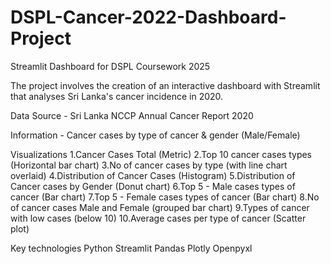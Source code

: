 # DSPL-Cancer-2022-Dashboard-Project
Streamlit Dashboard for DSPL Coursework 2025

The project involves the creation of an interactive dashboard with Streamlit that analyses Sri Lanka's cancer incidence in 2020. 

Data
Source - Sri Lanka NCCP Annual Cancer Report 2020

Information - Cancer cases by type of cancer & gender (Male/Female) 


Visualizations 
1.Cancer Cases Total (Metric) 
2.Top 10 cancer cases types (Horizontal bar chart) 
3.No of cancer cases by type (with line chart overlaid) 
4.Distribution of Cancer Cases (Histogram) 
5.Distribution of Cancer cases by Gender (Donut chart) 
6.Top 5 - Male cases types of cancer (Bar chart) 
7.Top 5 - Female cases types of cancer (Bar chart) 
8.No of cancer cases Male and Female (grouped bar chart) 
9.Types of cancer with low cases (below 10) 
10.Average cases per type of cancer (Scatter plot) 


Key technologies 
Python 
Streamlit 
Pandas 
Plotly 
Openpyxl
